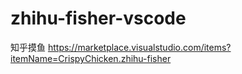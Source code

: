 # zhihu-fisher-vscode
知乎摸鱼 https://marketplace.visualstudio.com/items?itemName=CrispyChicken.zhihu-fisher

